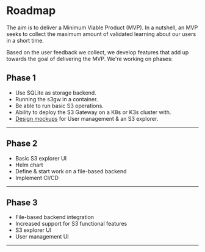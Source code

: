# Roadmap

The aim is to deliver a Minimum Viable Product (MVP). In a nutshell, an MVP
seeks to collect the maximum amount of validated learning about our users in a
short time.

Based on the user feedback we collect, we develop features that add up towards
the goal of delivering the MVP. We're working on phases:

## Phase 1

- Use SQLite as storage backend.
- Running the s3gw in a container.
- Be able to run basic S3 operations.
- Ability to deploy the S3 Gateway on a K8s or K3s cluster with.
- [Design mockups][1] for User management & an S3 explorer.

---

## Phase 2

- Basic S3 explorer UI
- Helm chart
- Define & start work on a file-based backend
- Implement CI/CD

---

## Phase 3

- File-based backend integration
- Increased support for S3 functional features
- S3 explorer UI
- User management UI

---

[1]: https://www.figma.com/file/IeozuvvYlrKBs7qm030dyo/S3-Wireframe?node-id=0%3A1
